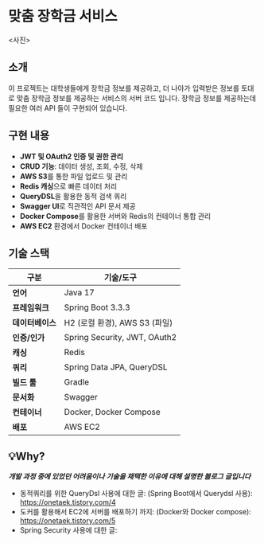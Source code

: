 # 맞춤 장학금 서비스
<사진>

## 소개
이 프로젝트는 대학생들에게 장학금 정보를 제공하고, 더 나아가 입력받은 정보를 토대로 맞춤 장학금 정보를 제공하는 서비스의 서버 코드 입니다.
장학금 정보를 제공하는데 필요한 여러 API 들이 구현되어 있습니다.

## 구현 내용
- **JWT 및 OAuth2 인증 및 권한 관리**
- **CRUD 기능**: 데이터 생성, 조회, 수정, 삭제
- **AWS S3**를 통한 파일 업로드 및 관리
- **Redis 캐싱**으로 빠른 데이터 처리
- **QueryDSL**을 활용한 동적 검색 쿼리
- **Swagger UI**로 직관적인 API 문서 제공
- **Docker Compose**를 활용한 서버와 Redis의 컨테이너 통합 관리
- **AWS EC2** 환경에서 Docker 컨테이너 배포

## 기술 스택

| **구분**       | **기술/도구**                     |
|-----------------|----------------------------------|
| **언어**       | Java 17                          |
| **프레임워크** | Spring Boot 3.3.3                |
| **데이터베이스** | H2 (로컬 환경), AWS S3 (파일)    |
| **인증/인가**  | Spring Security, JWT, OAuth2     |
| **캐싱**       | Redis                             |
| **쿼리**       | Spring Data JPA, QueryDSL         |
| **빌드 툴**    | Gradle                            |
| **문서화**     | Swagger                           |
| **컨테이너**   | Docker, Docker Compose            |
| **배포**       | AWS EC2                           |


## 💡Why?
***개발 과정 중에 있었던 어려움이나 기술을 채택한 이유에 대해 설명한 블로그 글입니다***

- 동적쿼리를 위한 QueryDsl 사용에 대한 글: (Spring Boot에서 Querydsl 사용): <https://onetaek.tistory.com/4>
- 도커를 활용해서 EC2에 서버를 배포하기 까지: (Docker와 Docker compose): <https://onetaek.tistory.com/5>
- Spring Security 사용에 대한 글: 
